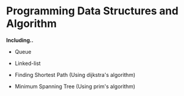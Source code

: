 # Programming Data Structures and Algorithm

**Including..**

   * Queue
   
   * Linked-list
   
   * Finding Shortest Path (Using dijkstra's algorithm)
   
   * Minimum Spanning Tree (Using prim's algorithm)
